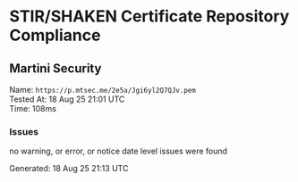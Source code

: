 # STIR/SHAKEN Certificate Repository Compliance

## Martini Security

Name: `https://p.mtsec.me/2e5a/Jgi6yl2Q7QJv.pem`\
Tested At: 18 Aug 25 21:01 UTC\
Time: 108ms

### Issues

no warning, or error, or notice date level issues were found

Generated: 18 Aug 25 21:13 UTC